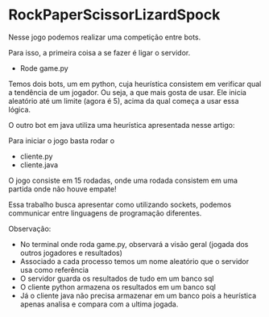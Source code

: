 # RockPaperScissorLizardSpock

Nesse jogo podemos realizar uma competição entre bots. 

Para isso, a primeira coisa a se fazer é ligar o servidor.

- Rode game.py

Temos dois bots, um em python, cuja heurística consistem em verificar qual a tendência de um jogador. Ou seja, a que mais gosta de usar. Ele inicia aleatório até um limite (agora é 5), acima da qual começa a usar essa lógica.

O outro bot em java utiliza uma heurística apresentada nesse artigo:

Para iniciar o jogo basta rodar o

- cliente.py
- cliente.java

O jogo consiste em 15 rodadas, onde uma rodada consistem em uma partida onde não houve empate!

Essa trabalho busca apresentar como utilizando sockets, podemos communicar entre linguagens de programação diferentes.

Observação:

- No terminal onde roda game.py, observará a visão geral (jogada dos outros jogadores e resultados)
- Associado a cada processo temos um nome aleatório que o servidor usa como referência
- O servidor guarda os resultados de tudo em um banco sql
- O cliente python armazena os resultados em um banco sql
- Já o cliente java não precisa armazenar em um banco pois a heurística apenas analisa e compara com a ultima jogada.